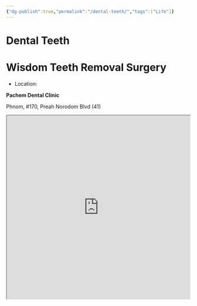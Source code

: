 ```yaml
---
{"dg-publish":true,"permalink":"/dental-teeth/","tags":["Life"]}
---
```


# Dental Teeth

# Wisdom Teeth Removal Surgery

- Location:

**Pachem Dental Clinic**

Phnom, #170, Preah Norodom Blvd (41)

<iframe width="500" height="500" src="https://www.google.com/maps/embed?pb=!1m18!1m12!1m3!1d4648.692086397195!2d104.9267042835525!3d11.546943174956542!2m3!1f0!2f0!3f0!3m2!1i1024!2i768!4f13.1!3m3!1m2!1s0x3109512f759e334b%3A0xdb4f9725e793cde2!2sPachem%20Dental%20Clinic!5e0!3m2!1sen!2skh!4v1647333522742!5m2!1sen!2skh">

## First Surgery March 15, 2022

- 218 dollars for the surgery that is required for the 2 bottom teeth
- The top two are 75 dollars
- 9:30 am Tuesday, left side, 2 teeth first

![[20220316_141126.jpg\|20220316_141126.jpg]]

- Instructions
    - Eat fully before coming
    - Sleep fully before coming because you will lose a lot of blood
    - Don't drink any alcohol before or after surgery (duh)
- Recovery:
    - It only hurt for a few hours, second day doesn’t hurt anymore but hard to open mouth, can eat hard food, but can’t open mouth wide
    - Remove wires March 27, 2022
    - Will continue second teeth in April

---

# Teeth Cleaning

- Should clean teeth once every 6 months from [^1]
- Cleaning only costs 10$ each time [^1]

**Kruoch Vannak Dental Clinic**

179 St 155 Toul Tom Pung Ti Muoy, Chamkamorn
<iframe width="500" height="500" src="https://www.google.com/maps/embed?pb=!1m18!1m12!1m3!1d3909.2051565284874!2d104.91690859264841!3d11.53713595074179!2m3!1f0!2f0!3f0!3m2!1i1024!2i768!4f13.1!3m3!1m2!1s0x0%3A0xdd69b7ed378ac86e!2sKruoch%20Vannak%20Dental%20Clinic!5e0!3m2!1sen!2skh!4v1647333663592!5m2!1sen!2skh">

# References

[^1]: [[Sambath Thearavattey\|Sambath Thearavattey]]